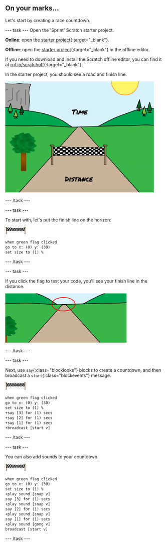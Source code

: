 ## On your marks...

Let's start by creating a race countdown.

--- task ---
Open the 'Sprint' Scratch starter project.

**Online**: open the [starter project](http://jumpto.cc/sprint-resources){:target="_blank"}.

**Offline**: open the [starter project](http://rpf.io/p/en/sprint-go){:target="_blank"} in the offline editor.

If you need to download and install the Scratch offline editor, you can find it at [rpf.io/scratchoff](http://rpf.io/scratchoff){:target="_blank"}.

In the starter project, you should see a road and finish line.

![starter projects](images/sprint-starter.png)

--- /task ---

--- task ---

To start with, let's put the finish line on the horizon:

![finish line sprite](images/finish-line-sprite.png)

```blocks
when green flag clicked
go to x: (0) y: (30)
set size to (1) %
```

--- /task ---

--- task ---

If you click the flag to test your code, you'll see your finish line in the distance.

![finish line in the distance](images/sprint-line-start-test.png)

--- /task ---

--- task ---

Next, use `say`{:class="blocklooks"} blocks to create a countdown, and then broadcast a `start`{:class="blockevents"} message.

![finish line sprite](images/finish-line-sprite.png)

```blocks
when green flag clicked
go to x: (0) y: (30)
set size to (1) %
+say [3] for (1) secs
+say [2] for (1) secs
+say [1] for (1) secs
+broadcast [start v]
```

--- /task ---

--- task ---

You can also add sounds to your countdown.

![finish line sprite](images/finish-line-sprite.png)

```blocks
when green flag clicked
go to x: (0) y: (30)
set size to (1) %
+play sound [snap v]
say [3] for (1) secs
+play sound [snap v]
say [2] for (1) secs
+play sound [snap v]
say [1] for (1) secs
+play sound [gong v]
broadcast [start v]
```

--- /task ---
